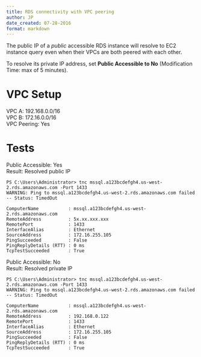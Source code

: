 ```yaml
---
title: RDS connectivity with VPC peering
author: JP
date_created: 07-28-2016
format: markdown
---
```


The public IP of a *public* accessible RDS instance will resolve to EC2 instance query even when their VPCs are both peered with each other.

To resolve its private IP address, set **Public Accessible to No** (Modification Time: max of 5 minutes).

# VPC Setup

VPC A: 192.168.0.0/16  
VPC B: 172.16.0.0/16  
VPC Peering: Yes

# Tests

Public Accessible: Yes  
Result: Resolved public IP

    PS C:\Users\Administrator> tnc mssql.a123bcdefgh4.us-west-2.rds.amazonaws.com -Port 1433
    WARNING: Ping to mssql.a123bcdefgh4.us-west-2.rds.amazonaws.com failed -- Status: TimedOut  

    ComputerName           : mssql.a123bcdefgh4.us-west-2.rds.amazonaws.com
    RemoteAddress          : 5x.xx.xxx.xxx
    RemotePort             : 1433
    InterfaceAlias         : Ethernet
    SourceAddress          : 172.16.255.105
    PingSucceeded          : False
    PingReplyDetails (RTT) : 0 ms
    TcpTestSucceeded       : True

Public Accessible: No  
Result: Resolved private IP

    PS C:\Users\Administrator> tnc mssql.a123bcdefgh4.us-west-2.rds.amazonaws.com -Port 1433
    WARNING: Ping to mssql.a123bcdefgh4.us-west-2.rds.amazonaws.com failed -- Status: TimedOut  

    ComputerName           : mssql.a123bcdefgh4.us-west-2.rds.amazonaws.com
    RemoteAddress          : 192.168.0.122
    RemotePort             : 1433
    InterfaceAlias         : Ethernet
    SourceAddress          : 172.16.255.105
    PingSucceeded          : False
    PingReplyDetails (RTT) : 0 ms
    TcpTestSucceeded       : True
